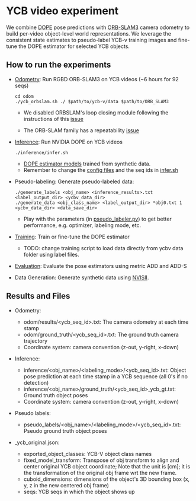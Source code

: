 # YCB video experiment
We combine [DOPE](https://github.com/NVlabs/Deep_Object_Pose) pose predictions with [ORB-SLAM3](https://github.com/UZ-SLAMLab/ORB_SLAM3) camera odometry to build per-video object-level world representations.
We leverage the consistent state estimates to pseudo-label YCB-v training images and fine-tune the DOPE estimator for selected YCB objects.

## How to run the experiments
- [Odometry](odom/): Run RGBD ORB-SLAM3 on YCB videos (~6 hours for 92 seqs)

    ```
    cd odom
    ./ycb_orbslam.sh ./ $path/to/ycb-v/data $path/to/ORB_SLAM3
    ```
    - We disabled ORBSLAM's loop closing module following the instructions of this [issue](https://github.com/raulmur/ORB_SLAM2/issues/256)

    - The ORB-SLAM family has a repeatability [issue](https://github.com/UZ-SLAMLab/ORB_SLAM3/issues/71)

- [Inference](inference/): Run NVIDIA DOPE on YCB videos
    ```
    ./inference/infer.sh
    ```
    - [DOPE estimator models](https://drive.google.com/drive/folders/1DfoA3m_Bm0fW8tOWXGVxi4ETlLEAgmcg) trained from synthetic data.
    - Remember to change the [config files](inference/config_inference/) and the seq ids in [infer.sh](inference/infer.sh)

- Pseudo-labeling: Generate pseudo-labeled data:
    ```
    ./generate_labels <obj_name> <inference_results>.txt <label_output_dir> <ycbv_data_dir>
    ./generate_data <obj_class_name> <label_output_dir> *obj0.txt 1 <ycbv_data_dir> <data_save_dir>
    ```
    - Play with the parameters (in [pseudo_labeler.py](../../src/pseudo_labeler.py)) to get better performance, e.g. optimizer, labeling mode, etc.

- [Training](train2/): Train or fine-tune the DOPE estimator
    - TODO: change training script to load data directly from ycbv data folder using label files.

- [Evaluation](evaluation/): Evaluate the pose estimators using metric ADD and ADD-S

- Data Generation: Generate synthetic data using [NVISII](https://github.com/owl-project/NVISII).


## Results and Files
- Odometry:
    - odom/results/<ycb_seq_id>.txt: The camera odometry at each time stamp
    - odom/ground_truth/<ycb_seq_id>.txt: The ground truth camera trajectory
    - Coordinate system: camera convention (z-out, y-right, x-down)

- Inference:
    - inference/<obj_name>/<labeling_mode>/<ycb_seq_id>.txt: Object pose prediction at each time stamp in a YCB sequence (all 0's if no detection)
    - inference/<obj_name>/ground_truth/<ycb_seq_id>_ycb_gt.txt: Ground truth object poses
    - Coordinate system: camera convention (z-out, y-right, x-down)

- Pseudo labels:
    - pseudo_labels/<obj_name>/<labeling_mode>/<ycb_seq_id>.txt: Pseudo ground truth object poses

- _ycb_original.json:
    - exported_object_classes: YCB-V object class names
    - fixed_model_transform: Transpose of obj transform to align and center original YCB object coordinate; Note that the unit is [cm]; it is the transformation of the original obj frame wrt the new frame.
    - cuboid_dimensions: dimensions of the object's 3D bounding box (x, y, z in the new centered obj frame)
    - seqs: YCB seqs in which the object shows up
